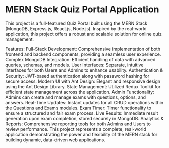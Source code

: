 # MERN Stack Quiz Portal Application
This project is a full-featured Quiz Portal built using the MERN Stack (MongoDB, Express.js, React.js, Node.js). Inspired by the real-world application, this project offers a robust and scalable solution for online quiz management.

Features:
Full-Stack Development: Comprehensive implementation of both frontend and backend components, providing a seamless user experience.
Complex MongoDB Integration: Efficient handling of data with advanced queries, schemas, and models.
User Interfaces: Separate, intuitive interfaces for both Users and Admins to enhance usability.
Authentication & Security: JWT-based authentication along with password hashing for secure access.
Modern UI with Ant Design: Elegant and responsive design using the Ant Design Library.
State Management: Utilized Redux Toolkit for efficient state management across the application.
Admin Functionality: Admins can create and manage exams with questions, options, and answers.
Real-Time Updates: Instant updates for all CRUD operations within the Questions and Exams modules.
Exam Timer: Timer functionality to ensure a structured and fair exam process.
Live Results: Immediate result generation upon exam completion, stored securely in MongoDB.
Analytics & Reports: Comprehensive reporting tools for both Admins and Users to review performance.
This project represents a complete, real-world application demonstrating the power and flexibility of the MERN stack for building dynamic, data-driven web applications.
